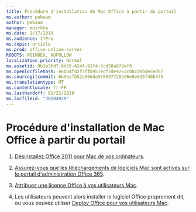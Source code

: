 ```yaml
---
title: Procédure d'installation de Mac Office à partir du portail
ms.author: pebaum
author: pebaum
manager: mnirkhe
ms.date: 1/17/2019
ms.audience: ITPro
ms.topic: article
ms.prod: office-online-server
ROBOTS: NOINDEX, NOFOLLOW
localization_priority: Normal
ms.assetid: 9b3a36d7-9d59-424f-91f4-5cd58a878ef8
ms.openlocfilehash: e6bb4fd2f7ffb957ecf7de9263c08cdebde5ed97
ms.sourcegitcommit: 6b9eefb52a966da978037728bd6e0e635f40b479
ms.translationtype: MT
ms.contentlocale: fr-FR
ms.lasthandoff: 02/22/2019
ms.locfileid: "30204939"
---
```

# <a name="how-to-install-mac-office-from-the-portal"></a>Procédure d'installation de Mac Office à partir du portail


1. [Désinstallez Office 2011 pour Mac de vos ordinateurs](https://support.office.com/article/4bfcd230-0ea1-4656-bf30-dbfa44d358fa?wt.mc_id=Alchemy_ClientDIA).
    
2. [Assurez-vous que les téléchargements de logiciels Mac sont activés sur le portail d'administration Office 365](https://support.office.com/article/c13051e6-f75c-4737-bc0d-7685dcedf360?wt.mc_id=Alchemy_ClientDIA).
    
3. [Attribuez une licence Office à vos utilisateurs Mac](https://support.office.com/article/997596B5-4173-4627-B915-36ABAC6786DC?wt.mc_id=Alchemy_ClientDIA).
    
4. Les utilisateurs peuvent alors installer le logiciel Office proprement dit, ou vous pouvez utiliser [Deploy Office pour vos utilisateurs Mac](https://docs.microsoft.com/DeployOffice/mac/deployment-guide-for-office-for-mac).
